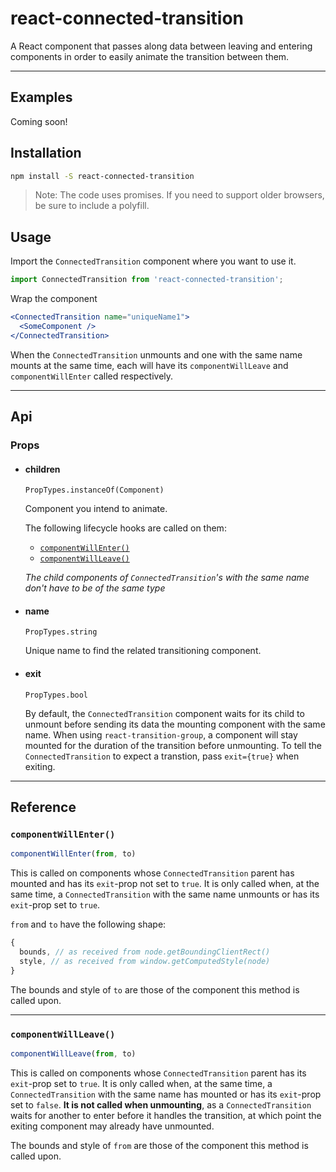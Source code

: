 # react-connected-transition

A React component that passes along data between leaving and entering components in order to easily animate the transition between them.

* * *

## Examples

Coming soon!

## Installation

```bash
npm install -S react-connected-transition
```

> Note: The code uses promises. If you need to support older browsers, be sure to include a polyfill.

## Usage

Import the `ConnectedTransition` component where you want to use it.

```js
import ConnectedTransition from 'react-connected-transition';
```

Wrap the component 

```jsx
<ConnectedTransition name="uniqueName1">
  <SomeComponent />
</ConnectedTransition>
```

When the `ConnectedTransition` unmounts and one with the same name mounts at the same time, each will have its `componentWillLeave` and `componentWillEnter` called respectively.

* * *

## Api

### Props

* #### children
  `PropTypes.instanceOf(Component)`
  
  Component you intend to animate.

  The following lifecycle hooks are called on them:

   - [`componentWillEnter()`](#componentwillenter) 
   - [`componentWillLeave()`](#componentwillleave)

  *The child components of `ConnectedTransition`'s with the same name don't have to be of the same type*

* #### name
  
  `PropTypes.string`

  Unique name to find the related transitioning component.

* #### exit
  
  `PropTypes.bool`

  By default, the `ConnectedTransition` component waits for its child to unmount before sending its data the mounting component with the same name. When using `react-transition-group`, a component will stay mounted for the duration of the transition before unmounting. To tell the `ConnectedTransition` to expect a transtion, pass `exit={true}` when exiting.

* * *

## Reference

### `componentWillEnter()`

```js
componentWillEnter(from, to)
```

This is called on components whose `ConnectedTransition` parent has mounted and has its `exit`-prop not set to `true`. It is only called when, at the same time, a `ConnectedTransition` with the same name unmounts or has its `exit`-prop set to `true`.

`from` and `to` have the following shape:

```js
{
  bounds, // as received from node.getBoundingClientRect()
  style, // as received from window.getComputedStyle(node)
}
```

The bounds and style of `to` are those of the component this method is called upon.

* * *

### `componentWillLeave()`

```js
componentWillLeave(from, to)
```

This is called on components whose `ConnectedTransition` parent has its `exit`-prop set to `true`. It is only called when, at the same time, a `ConnectedTransition` with the same name has mounted or has its `exit`-prop set to `false`. **It is not called when unmounting**, as a `ConnectedTransition` waits for another to enter before it handles the transition, at which point the exiting component may already have unmounted.

The bounds and style of `from` are those of the component this method is called upon.
